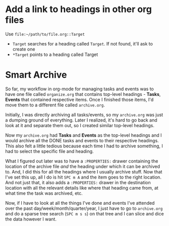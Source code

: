 # Add a link to headings in other org files

Use `file:~/path/to/file.org::Target`

-   `Target` searches for a heading called `Target`. If not found, it\'ll ask to create one
-   `*Target` points to a heading called Target

# Smart Archive

So far, my workflow in org-mode for managing tasks and events was to have one file called `organize.org` that contains top-level headings - **Tasks**, **Events** that contained respective items. Once I finished those items, I\'d move them to a different file called `archive.org`.

Initially, I was directly archiving all tasks/events, so my `archive.org` was just a dumping ground of everything. Later I realized, it\'s hard to go back and look at it and separate them out, so I created similar top-level headings.

Now my `archive.org` had **Tasks** and **Events** as the top-level headings and I would archive all the DONE tasks and events to their respective headings. This also felt a little tedious because each time I had to archive something, I had to select the specific file and heading.

What I figured out later was to have a `:PROPERTIES:` drawer containing the location of the archive file *and* the heading under which it can be archived to. And, I did this for all the headings where I usually archive stuff. Now that I\'ve set this up, all I do is hit `SPC m A` and the item goes to the right location. And not just that, it also adds a `:PROPERTIES:` drawer in the destination location with all the relevant details like where that heading came from, at what time the task was archived, etc.

Now, if I have to look at all the things I\'ve done and events I\'ve attended over the past day/week/month/quarter/year, I just have to go to `archive.org` and do a sparse tree search (`SPC m s s`) on that tree and I can slice and dice the data however I want.